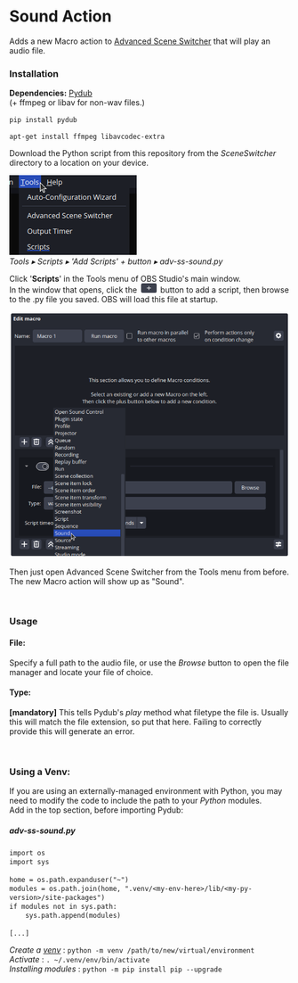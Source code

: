 # Sound Action
Adds a new Macro action to [Advanced Scene Switcher](https://github.com/WarmUpTill/SceneSwitcher) that will play an audio file.

### Installation
**Dependencies:** [Pydub](https://github.com/jiaaro/pydub)  
(+ ffmpeg or libav for non-wav files.)

```
pip install pydub
```

```
apt-get install ffmpeg libavcodec-extra
```


Download the Python script from this repository from the _SceneSwitcher_ directory to a location on your device.

![OBS menu bar with 'Tools' menu open and cursor hovering over it. This image edit has the Scripts menu item text with a blue underline.](/SceneSwitcher/adv-ss-soundaction-1.png "OBS Tools Menu")  
*Tools &#9656; Scripts &#9656; 'Add Scripts' + button &#9656; adv-ss-sound.py*

Click '**Scripts**' in the Tools
menu of OBS Studio's main window.  
In the window that opens, click the <img src=../assets/obs_button_add.webp alt="plus" width="28"/> button to add a script, then browse to the .py file you saved. OBS will load this file at startup.

![OBS window for the Advanced Scene Switcher plugin, with added Macro Action 'Sound' highlighted in blue by mouse cursor.](/SceneSwitcher/adv-ss-soundaction-2.png "Advanced Scene Switcher")  

Then just open Advanced Scene Switcher from the Tools menu from before. The new Macro action will show up as "Sound".

<br>

### Usage
#### File:
Specify a full path to the audio file, or use the _Browse_ button to open the file manager and locate your file of choice.

#### Type: 
**[mandatory]** This tells Pydub's _play_ method what filetype the file is. Usually this will match the file extension, so put that here. Failing to correctly provide this will generate an error.

<br>

### Using a Venv:
If you are using an externally-managed environment with Python, you may need to modify the code to include the path to your _Python_ modules.  
Add in the top section, before importing Pydub:

##### adv-ss-sound.py
```
import os
import sys

home = os.path.expanduser("~")
modules = os.path.join(home, ".venv/<my-env-here>/lib/<my-py-version>/site-packages")
if modules not in sys.path:
    sys.path.append(modules)

[...]
```

_Create a [venv](https://docs.python.org/library/venv.html)_ : `python -m venv /path/to/new/virtual/environment`  
_Activate_ : `. ~/.venv/env/bin/activate`  
_Installing modules_ : `python -m pip install pip --upgrade`
